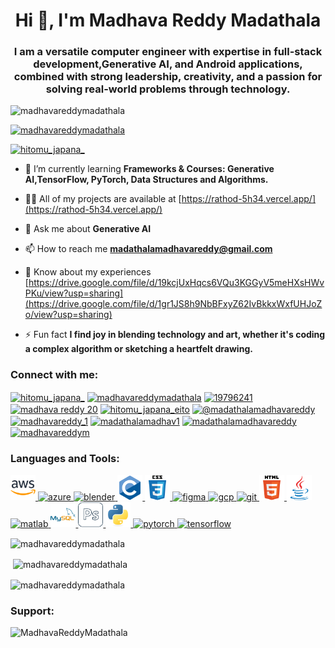 <h1 align="center">Hi 👋, I'm Madhava Reddy Madathala</h1>
<h3 align="center">I am a versatile computer engineer with expertise in full-stack development,Generative AI, and Android applications, combined with strong leadership, creativity, and a passion for solving real-world problems through technology.</h3>

<p align="left"> <img src="https://komarev.com/ghpvc/?username=madhavareddymadathala&label=Profile%20views&color=0e75b6&style=flat" alt="madhavareddymadathala" /> </p>

<p align="left"> <a href="https://github.com/ryo-ma/github-profile-trophy"><img src="https://github-profile-trophy.vercel.app/?username=madhavareddymadathala" alt="madhavareddymadathala" /></a> </p>

<p align="left"> <a href="https://twitter.com/hitomu_japana_" target="blank"><img src="https://img.shields.io/twitter/follow/hitomu_japana_?logo=twitter&style=for-the-badge" alt="hitomu_japana_" /></a> </p>

- 🌱 I’m currently learning **Frameworks & Courses: Generative AI,TensorFlow, PyTorch, Data Structures and Algorithms.**

- 👨‍💻 All of my projects are available at [https://rathod-5h34.vercel.app/](https://rathod-5h34.vercel.app/)

- 💬 Ask me about **Generative AI**

- 📫 How to reach me **madathalamadhavareddy@gmail.com**

- 📄 Know about my experiences [https://drive.google.com/file/d/19kcjUxHqcs6VQu3KGGyV5meHXsHWvPKu/view?usp=sharing](https://drive.google.com/file/d/1gr1JS8h9NbBFxyZ62IvBkkxWxfUHJoZo/view?usp=sharing)

- ⚡ Fun fact **I find joy in blending technology and art, whether it's coding a complex algorithm or sketching a heartfelt drawing.**

<h3 align="left">Connect with me:</h3>
<p align="left">
<a href="https://twitter.com/hitomu_japana_" target="blank"><img align="center" src="https://raw.githubusercontent.com/rahuldkjain/github-profile-readme-generator/master/src/images/icons/Social/twitter.svg" alt="hitomu_japana_" height="30" width="40" /></a>
<a href="https://linkedin.com/in/madhavareddymadathala" target="blank"><img align="center" src="https://raw.githubusercontent.com/rahuldkjain/github-profile-readme-generator/master/src/images/icons/Social/linked-in-alt.svg" alt="madhavareddymadathala" height="30" width="40" /></a>
<a href="https://stackoverflow.com/users/19796241" target="blank"><img align="center" src="https://raw.githubusercontent.com/rahuldkjain/github-profile-readme-generator/master/src/images/icons/Social/stack-overflow.svg" alt="19796241" height="30" width="40" /></a>
<a href="https://kaggle.com/madhava reddy 20" target="blank"><img align="center" src="https://raw.githubusercontent.com/rahuldkjain/github-profile-readme-generator/master/src/images/icons/Social/kaggle.svg" alt="madhava reddy 20" height="30" width="40" /></a>
<a href="https://instagram.com/hitomu_japana_eito" target="blank"><img align="center" src="https://raw.githubusercontent.com/rahuldkjain/github-profile-readme-generator/master/src/images/icons/Social/instagram.svg" alt="hitomu_japana_eito" height="30" width="40" /></a>
<a href="https://medium.com/@madathalamadhavareddy" target="blank"><img align="center" src="https://raw.githubusercontent.com/rahuldkjain/github-profile-readme-generator/master/src/images/icons/Social/medium.svg" alt="@madathalamadhavareddy" height="30" width="40" /></a>
<a href="https://www.codechef.com/users/madhavareddy_1" target="blank"><img align="center" src="https://cdn.jsdelivr.net/npm/simple-icons@3.1.0/icons/codechef.svg" alt="madhavareddy_1" height="30" width="40" /></a>
<a href="https://www.hackerrank.com/madathalamadhav1" target="blank"><img align="center" src="https://raw.githubusercontent.com/rahuldkjain/github-profile-readme-generator/master/src/images/icons/Social/hackerrank.svg" alt="madathalamadhav1" height="30" width="40" /></a>
<a href="https://www.leetcode.com/madathalamadhavareddy" target="blank"><img align="center" src="https://raw.githubusercontent.com/rahuldkjain/github-profile-readme-generator/master/src/images/icons/Social/leet-code.svg" alt="madathalamadhavareddy" height="30" width="40" /></a>
<a href="https://www.topcoder.com/members/madhavareddym" target="blank"><img align="center" src="https://raw.githubusercontent.com/rahuldkjain/github-profile-readme-generator/master/src/images/icons/Social/topcoder.svg" alt="madhavareddym" height="30" width="40" /></a>
</p>

<h3 align="left">Languages and Tools:</h3>
<p align="left"> <a href="https://aws.amazon.com" target="_blank" rel="noreferrer"> <img src="https://raw.githubusercontent.com/devicons/devicon/master/icons/amazonwebservices/amazonwebservices-original-wordmark.svg" alt="aws" width="40" height="40"/> </a> <a href="https://azure.microsoft.com/en-in/" target="_blank" rel="noreferrer"> <img src="https://www.vectorlogo.zone/logos/microsoft_azure/microsoft_azure-icon.svg" alt="azure" width="40" height="40"/> </a> <a href="https://www.blender.org/" target="_blank" rel="noreferrer"> <img src="https://download.blender.org/branding/community/blender_community_badge_white.svg" alt="blender" width="40" height="40"/> </a> <a href="https://www.cprogramming.com/" target="_blank" rel="noreferrer"> <img src="https://raw.githubusercontent.com/devicons/devicon/master/icons/c/c-original.svg" alt="c" width="40" height="40"/> </a> <a href="https://www.w3schools.com/css/" target="_blank" rel="noreferrer"> <img src="https://raw.githubusercontent.com/devicons/devicon/master/icons/css3/css3-original-wordmark.svg" alt="css3" width="40" height="40"/> </a> <a href="https://www.figma.com/" target="_blank" rel="noreferrer"> <img src="https://www.vectorlogo.zone/logos/figma/figma-icon.svg" alt="figma" width="40" height="40"/> </a> <a href="https://cloud.google.com" target="_blank" rel="noreferrer"> <img src="https://www.vectorlogo.zone/logos/google_cloud/google_cloud-icon.svg" alt="gcp" width="40" height="40"/> </a> <a href="https://git-scm.com/" target="_blank" rel="noreferrer"> <img src="https://www.vectorlogo.zone/logos/git-scm/git-scm-icon.svg" alt="git" width="40" height="40"/> </a> <a href="https://www.w3.org/html/" target="_blank" rel="noreferrer"> <img src="https://raw.githubusercontent.com/devicons/devicon/master/icons/html5/html5-original-wordmark.svg" alt="html5" width="40" height="40"/> </a> <a href="https://www.java.com" target="_blank" rel="noreferrer"> <img src="https://raw.githubusercontent.com/devicons/devicon/master/icons/java/java-original.svg" alt="java" width="40" height="40"/> </a> <a href="https://www.mathworks.com/" target="_blank" rel="noreferrer"> <img src="https://upload.wikimedia.org/wikipedia/commons/2/21/Matlab_Logo.png" alt="matlab" width="40" height="40"/> </a> <a href="https://www.mysql.com/" target="_blank" rel="noreferrer"> <img src="https://raw.githubusercontent.com/devicons/devicon/master/icons/mysql/mysql-original-wordmark.svg" alt="mysql" width="40" height="40"/> </a> <a href="https://www.photoshop.com/en" target="_blank" rel="noreferrer"> <img src="https://raw.githubusercontent.com/devicons/devicon/master/icons/photoshop/photoshop-line.svg" alt="photoshop" width="40" height="40"/> </a> <a href="https://www.python.org" target="_blank" rel="noreferrer"> <img src="https://raw.githubusercontent.com/devicons/devicon/master/icons/python/python-original.svg" alt="python" width="40" height="40"/> </a> <a href="https://pytorch.org/" target="_blank" rel="noreferrer"> <img src="https://www.vectorlogo.zone/logos/pytorch/pytorch-icon.svg" alt="pytorch" width="40" height="40"/> </a> <a href="https://www.tensorflow.org" target="_blank" rel="noreferrer"> <img src="https://www.vectorlogo.zone/logos/tensorflow/tensorflow-icon.svg" alt="tensorflow" width="40" height="40"/> </a> </p>

<p><img align="center" src="https://github-readme-stats.vercel.app/api/top-langs?username=madhavareddymadathala&show_icons=true&locale=en&layout=compact" alt="madhavareddymadathala" /></p>

<p>&nbsp;<img align="center" src="https://github-readme-stats.vercel.app/api?username=madhavareddymadathala&show_icons=true&locale=en" alt="madhavareddymadathala" /></p>

<p><img align="center" src="https://github-readme-streak-stats.herokuapp.com/?user=madhavareddymadathala&" alt="madhavareddymadathala" /></p>

<h3 align="left">Support:</h3>
<p><a href="https://www.buymeacoffee.com/MadhavaReddyMadathala"> <img align="left" src="https://cdn.buymeacoffee.com/buttons/v2/default-yellow.png" height="50" width="210" alt="MadhavaReddyMadathala" /></a></p><br><br>
